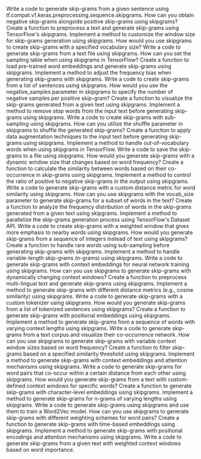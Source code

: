 Write a code to generate skip-grams from a given sentence using tf.compat.v1.keras.preprocessing.sequence.skipgrams.
How can you obtain negative skip-grams alongside positive skip-grams using skipgrams?
Create a function to preprocess a text and generate skip-grams using TensorFlow's skipgrams.
Implement a method to customize the window size for skip-grams generation using skipgrams.
How would you use skipgrams to create skip-grams with a specified vocabulary size?
Write a code to generate skip-grams from a text file using skipgrams.
How can you set the sampling table when using skipgrams in TensorFlow?
Create a function to load pre-trained word embeddings and generate skip-grams using skipgrams.
Implement a method to adjust the frequency bias when generating skip-grams with skipgrams.
Write a code to create skip-grams from a list of sentences using skipgrams.
How would you use the negative_samples parameter in skipgrams to specify the number of negative samples per positive skip-gram?
Create a function to visualize the skip-grams generated from a given text using skipgrams.
Implement a method to remove stop words from the input text before generating skip-grams using skipgrams.
Write a code to create skip-grams with sub-sampling using skipgrams.
How can you utilize the shuffle parameter in skipgrams to shuffle the generated skip-grams?
Create a function to apply data augmentation techniques to the input text before generating skip-grams using skipgrams.
Implement a method to handle out-of-vocabulary words when using skipgrams in TensorFlow.
Write a code to save the skip-grams to a file using skipgrams.
How would you generate skip-grams with a dynamic window size that changes based on word frequency?
Create a function to calculate the similarity between words based on their co-occurrence in skip-grams using skipgrams.
Implement a method to control the ratio of positive to negative skip-grams in the output using skipgrams.
Write a code to generate skip-grams with a custom distance metric for word similarity using skipgrams.
How can you use skipgrams with the vocab_size parameter to generate skip-grams for a subset of words in the text?
Create a function to analyze the frequency distribution of words in the skip-grams generated from a given text using skipgrams.
Implement a method to parallelize the skip-grams generation process using TensorFlow's Dataset API.
Write a code to create skip-grams with a weighted window that gives more emphasis to nearby words using skipgrams.
How would you generate skip-grams from a sequence of integers instead of text using skipgrams?
Create a function to handle rare words using sub-sampling before generating skip-grams with skipgrams.
Implement a method to handle variable-length skip-grams (n-grams) using skipgrams.
Write a code to generate skip-grams with context embeddings for neural network training using skipgrams.
How can you use skipgrams to generate skip-grams with dynamically changing context windows?
Create a function to preprocess multi-lingual text and generate skip-grams using skipgrams.
Implement a method to generate skip-grams with different distance metrics (e.g., cosine similarity) using skipgrams.
Write a code to generate skip-grams with a custom tokenizer using skipgrams.
How would you generate skip-grams from a list of tokenized sentences using skipgrams?
Create a function to generate skip-grams with positional embeddings using skipgrams.
Implement a method to generate skip-grams from a sequence of words with varying context lengths using skipgrams.
Write a code to generate skip-grams from a text corpus and visualize their co-occurrence network.
How can you use skipgrams to generate skip-grams with variable context window sizes based on word frequency?
Create a function to filter skip-grams based on a specified similarity threshold using skipgrams.
Implement a method to generate skip-grams with context embeddings and attention mechanisms using skipgrams.
Write a code to generate skip-grams for word pairs that co-occur within a certain distance from each other using skipgrams.
How would you generate skip-grams from a text with custom-defined context windows for specific words?
Create a function to generate skip-grams with character-level embeddings using skipgrams.
Implement a method to generate skip-grams for n-grams of varying lengths using skipgrams.
Write a code to generate skip-grams using skipgrams and use them to train a Word2Vec model.
How can you use skipgrams to generate skip-grams with different weighting schemes for word pairs?
Create a function to generate skip-grams with time-based embeddings using skipgrams.
Implement a method to generate skip-grams with positional encodings and attention mechanisms using skipgrams.
Write a code to generate skip-grams from a given text with weighted context windows based on word importance.